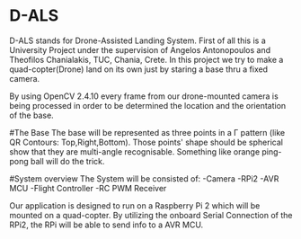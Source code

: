 # D-ALS
D-ALS stands for Drone-Assisted Landing System.
First of all this is a University Project under the supervision of Angelos Antonopoulos and Theofilos Chanialakis, TUC, Chania, Crete. In this project we try to make a quad-copter(Drone) land on its own just by staring a base thru a fixed camera.

By using OpenCV 2.4.10 every frame from our drone-mounted camera is being processed in order to be determined the location and the orientation of the base.

#The Base
The base will be represented as three points in a Γ pattern (like QR Contours: Top,Right,Bottom). Those points' shape should be spherical show that they are multi-angle recognisable. Something like orange ping-pong ball will do the trick.

#System overview
The System will be consisted of:
-Camera
-RPi2
-AVR MCU
-Flight Controller
-RC PWM Receiver

Our application is designed to run on a Raspberry Pi 2 which will be mounted on a quad-copter. By utilizing the onboard Serial Connection of the RPi2, the RPi will be able to send info to a AVR MCU.
